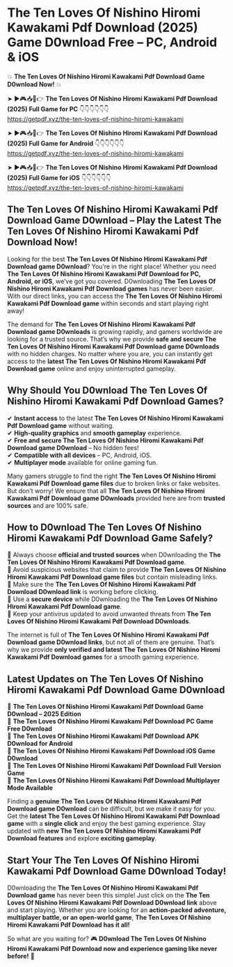 # The Ten Loves Of Nishino Hiromi Kawakami Pdf Download (2025) Game D0wnload Free – PC, Android & iOS

💥 **The Ten Loves Of Nishino Hiromi Kawakami Pdf Download Game D0wnload Now!** 💥  

➤ ►🎮📥📱👉 **The Ten Loves Of Nishino Hiromi Kawakami Pdf Download (2025) Full Game for PC** 👇👇👇👇👇👇  
https://getpdf.xyz/the-ten-loves-of-nishino-hiromi-kawakami  

➤ ►🎮📥📱👉 **The Ten Loves Of Nishino Hiromi Kawakami Pdf Download (2025) Full Game for Android** 👇👇👇👇👇👇  
https://getpdf.xyz/the-ten-loves-of-nishino-hiromi-kawakami  

➤ ►🎮📥📱👉 **The Ten Loves Of Nishino Hiromi Kawakami Pdf Download (2025) Full Game for iOS** 👇👇👇👇👇👇  
https://getpdf.xyz/the-ten-loves-of-nishino-hiromi-kawakami  

## The Ten Loves Of Nishino Hiromi Kawakami Pdf Download Game D0wnload – Play the Latest The Ten Loves Of Nishino Hiromi Kawakami Pdf Download Now!

Looking for the best **The Ten Loves Of Nishino Hiromi Kawakami Pdf Download game D0wnload**? You’re in the right place! Whether you need **The Ten Loves Of Nishino Hiromi Kawakami Pdf Download for PC, Android, or iOS**, we’ve got you covered. D0wnloading **The Ten Loves Of Nishino Hiromi Kawakami Pdf Download games** has never been easier. With our direct links, you can access the **The Ten Loves Of Nishino Hiromi Kawakami Pdf Download game** within seconds and start playing right away!  

The demand for **The Ten Loves Of Nishino Hiromi Kawakami Pdf Download game D0wnloads** is growing rapidly, and gamers worldwide are looking for a trusted source. That’s why we provide **safe and secure The Ten Loves Of Nishino Hiromi Kawakami Pdf Download game D0wnloads** with no hidden charges. No matter where you are, you can instantly get access to the **latest The Ten Loves Of Nishino Hiromi Kawakami Pdf Download game** online and enjoy uninterrupted gameplay.  

## **Why Should You D0wnload The Ten Loves Of Nishino Hiromi Kawakami Pdf Download Games?**  

✔ **Instant access** to the latest **The Ten Loves Of Nishino Hiromi Kawakami Pdf Download game** without waiting.  
✔ **High-quality graphics** and **smooth gameplay** experience.  
✔ **Free and secure The Ten Loves Of Nishino Hiromi Kawakami Pdf Download game D0wnload** – No hidden fees!  
✔ **Compatible with all devices** – PC, Android, iOS.  
✔ **Multiplayer mode** available for online gaming fun.  

Many gamers struggle to find the right **The Ten Loves Of Nishino Hiromi Kawakami Pdf Download game files** due to broken links or fake websites. But don’t worry! We ensure that all **The Ten Loves Of Nishino Hiromi Kawakami Pdf Download game D0wnloads** provided here are from **trusted sources** and are 100% safe.  

## **How to D0wnload The Ten Loves Of Nishino Hiromi Kawakami Pdf Download Game Safely?**  

📌 Always choose **official and trusted sources** when D0wnloading the **The Ten Loves Of Nishino Hiromi Kawakami Pdf Download game**.  
📌 Avoid suspicious websites that claim to provide **The Ten Loves Of Nishino Hiromi Kawakami Pdf Download game files** but contain misleading links.  
📌 Make sure the **The Ten Loves Of Nishino Hiromi Kawakami Pdf Download D0wnload link** is working before clicking.  
📌 Use a **secure device** while D0wnloading the **The Ten Loves Of Nishino Hiromi Kawakami Pdf Download game**.  
📌 Keep your antivirus updated to avoid unwanted threats from **The Ten Loves Of Nishino Hiromi Kawakami Pdf Download D0wnloads**.  

The internet is full of **The Ten Loves Of Nishino Hiromi Kawakami Pdf Download game D0wnload links**, but not all of them are genuine. That’s why we provide **only verified and latest The Ten Loves Of Nishino Hiromi Kawakami Pdf Download games** for a smooth gaming experience.  

## **Latest Updates on The Ten Loves Of Nishino Hiromi Kawakami Pdf Download Game D0wnload**  

🔹 **The Ten Loves Of Nishino Hiromi Kawakami Pdf Download Game D0wnload – 2025 Edition**  
🔹 **The Ten Loves Of Nishino Hiromi Kawakami Pdf Download PC Game Free D0wnload**  
🔹 **The Ten Loves Of Nishino Hiromi Kawakami Pdf Download APK D0wnload for Android**  
🔹 **The Ten Loves Of Nishino Hiromi Kawakami Pdf Download iOS Game D0wnload**  
🔹 **The Ten Loves Of Nishino Hiromi Kawakami Pdf Download Full Version Game**  
🔹 **The Ten Loves Of Nishino Hiromi Kawakami Pdf Download Multiplayer Mode Available**  

Finding a **genuine The Ten Loves Of Nishino Hiromi Kawakami Pdf Download game D0wnload** can be difficult, but we make it easy for you. Get the **latest The Ten Loves Of Nishino Hiromi Kawakami Pdf Download game** with a **single click** and enjoy the best gaming experience. Stay updated with **new The Ten Loves Of Nishino Hiromi Kawakami Pdf Download features** and explore **exciting gameplay**.  

## **Start Your The Ten Loves Of Nishino Hiromi Kawakami Pdf Download Game D0wnload Today!**  

D0wnloading the **The Ten Loves Of Nishino Hiromi Kawakami Pdf Download game** has never been this simple! Just click on the **The Ten Loves Of Nishino Hiromi Kawakami Pdf Download D0wnload link** above and start playing. Whether you are looking for an **action-packed adventure, multiplayer battle, or an open-world game**, **The Ten Loves Of Nishino Hiromi Kawakami Pdf Download has it all!**  

So what are you waiting for? 🎮 **D0wnload The Ten Loves Of Nishino Hiromi Kawakami Pdf Download now and experience gaming like never before!** 🚀  